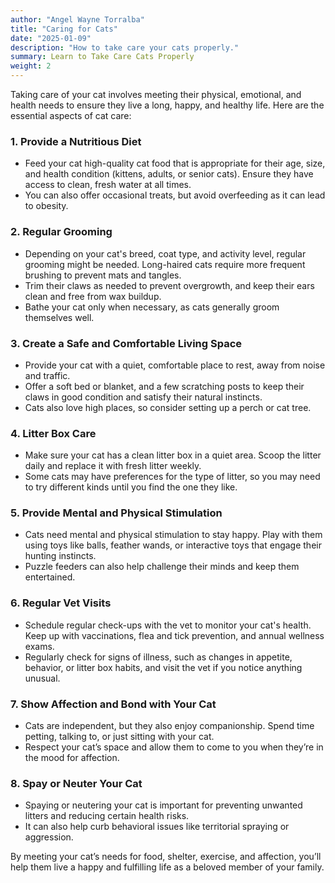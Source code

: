 ```yaml
---
author: "Angel Wayne Torralba"
title: "Caring for Cats"
date: "2025-01-09"
description: "How to take care your cats properly."
summary: Learn to Take Care Cats Properly
weight: 2
---
```


Taking care of your cat involves meeting their physical, emotional, and health needs to ensure they live a long, happy, and healthy life. Here are the essential aspects of cat care:

### **1. Provide a Nutritious Diet**
- Feed your cat high-quality cat food that is appropriate for their age, size, and health condition (kittens, adults, or senior cats). Ensure they have access to clean, fresh water at all times.
- You can also offer occasional treats, but avoid overfeeding as it can lead to obesity.

### **2. Regular Grooming**
- Depending on your cat's breed, coat type, and activity level, regular grooming might be needed. Long-haired cats require more frequent brushing to prevent mats and tangles.
- Trim their claws as needed to prevent overgrowth, and keep their ears clean and free from wax buildup.
- Bathe your cat only when necessary, as cats generally groom themselves well.

### **3. Create a Safe and Comfortable Living Space**
- Provide your cat with a quiet, comfortable place to rest, away from noise and traffic.
- Offer a soft bed or blanket, and a few scratching posts to keep their claws in good condition and satisfy their natural instincts.
- Cats also love high places, so consider setting up a perch or cat tree.

### **4. Litter Box Care**
- Make sure your cat has a clean litter box in a quiet area. Scoop the litter daily and replace it with fresh litter weekly.
- Some cats may have preferences for the type of litter, so you may need to try different kinds until you find the one they like.

### **5. Provide Mental and Physical Stimulation**
- Cats need mental and physical stimulation to stay happy. Play with them using toys like balls, feather wands, or interactive toys that engage their hunting instincts.
- Puzzle feeders can also help challenge their minds and keep them entertained.

### **6. Regular Vet Visits**
- Schedule regular check-ups with the vet to monitor your cat's health. Keep up with vaccinations, flea and tick prevention, and annual wellness exams.
- Regularly check for signs of illness, such as changes in appetite, behavior, or litter box habits, and visit the vet if you notice anything unusual.

### **7. Show Affection and Bond with Your Cat**
- Cats are independent, but they also enjoy companionship. Spend time petting, talking to, or just sitting with your cat.
- Respect your cat’s space and allow them to come to you when they’re in the mood for affection.

### **8. Spay or Neuter Your Cat**
- Spaying or neutering your cat is important for preventing unwanted litters and reducing certain health risks.
- It can also help curb behavioral issues like territorial spraying or aggression.

By meeting your cat’s needs for food, shelter, exercise, and affection, you’ll help them live a happy and fulfilling life as a beloved member of your family.

<!--

## Headings

The following HTML `<h1>`—`<h6>` elements represent six levels of section headings. `<h1>` is the highest section level while `<h6>` is the lowest.

# H1

## H2

### H3

#### H4

##### H5

###### H6

## Paragraph

Xerum, quo qui aut unt expliquam qui dolut labo. Aque venitatiusda cum, voluptionse latur sitiae dolessi aut parist aut dollo enim qui voluptate ma dolestendit peritin re plis aut quas inctum laceat est volestemque commosa as cus endigna tectur, offic to cor sequas etum rerum idem sintibus eiur? Quianimin porecus evelectur, cum que nis nust voloribus ratem aut omnimi, sitatur? Quiatem. Nam, omnis sum am facea corem alique molestrunt et eos evelece arcillit ut aut eos eos nus, sin conecerem erum fuga. Ri oditatquam, ad quibus unda veliamenimin cusam et facea ipsamus es exerum sitate dolores editium rerore eost, temped molorro ratiae volorro te reribus dolorer sperchicium faceata tiustia prat.

Itatur? Quiatae cullecum rem ent aut odis in re eossequodi nonsequ idebis ne sapicia is sinveli squiatum, core et que aut hariosam ex eat.

## Blockquotes

The blockquote element represents content that is quoted from another source, optionally with a citation which must be within a `footer` or `cite` element, and optionally with in-line changes such as annotations and abbreviations.

#### Blockquote without attribution

> Tiam, ad mint andaepu dandae nostion secatur sequo quae.
> **Note** that you can use _Markdown syntax_ within a blockquote.

#### Blockquote with attribution

> Don't communicate by sharing memory, share memory by communicating.
>
> — <cite>Rob Pike[^1]</cite>

[^1]: The above quote is excerpted from Rob Pike's [talk](https://www.youtube.com/watch?v=PAAkCSZUG1c) during Gopherfest, November 18, 2015.

## Tables

Tables aren't part of the core Markdown spec, but Hugo supports them out-of-the-box.

| Name  | Age |
| ----- | --- |
| Bob   | 27  |
| Alice | 23  |

#### Inline Markdown within tables

| Italics   | Bold     | Code   |
| --------- | -------- | ------ |
| _italics_ | **bold** | `code` |

## Code Blocks

#### Inline Code

`This is Inline Code`

#### Only `pre`

<pre>
This is pre text
</pre>

#### Code block with backticks

```
<!DOCTYPE html>
<html lang="en">
    <head>
        <meta charset="utf-8" />
        <title>Example HTML5 Document</title>
    </head>
    <body>
        <p>Test</p>
    </body>
</html>
```

#### Code block with backticks and language specified

```html {linenos=true}
<!DOCTYPE html>
<html lang="en">
    <head>
        <meta charset="utf-8" />
        <title>Example HTML5 Document</title>
        <meta name="description" content="Sample article showcasing basic Markdown syntax and formatting for HTML elements.">
    </head>
    <body>
        <p>Test</p>
    </body>
</html>
```

#### Code block indented with four spaces

    <!doctype html>
    <html lang="en">
    <head>
      <meta charset="utf-8">
      <title>Example HTML5 Document</title>
    </head>
    <body>
      <p>Test</p>
    </body>
    </html>

#### Code block with Hugo's internal highlight shortcode

{{< highlight html >}}

<!doctype html>
<html lang="en">
<head>
  <meta charset="utf-8">
  <title>Example HTML5 Document</title>
</head>
<body>
  <p>Test</p>
</body>
</html>
{{< /highlight >}}

#### Gist

{{< gist spf13 7896402 >}}

## List Types

#### Ordered List

1. First item
2. Second item
3. Third item

#### Unordered List

-   List item
-   Another item
-   And another item

#### Nested list

-   Fruit
    -   Apple
    -   Orange
    -   Banana
-   Dairy
    -   Milk
    -   Cheese

## Other Elements — abbr, sub, sup, kbd, mark

<abbr title="Graphics Interchange Format">GIF</abbr> is a bitmap image format.

H<sub>2</sub>O

X<sup>n</sup> + Y<sup>n</sup> = Z<sup>n</sup>

Press <kbd><kbd>CTRL</kbd>+<kbd>ALT</kbd>+<kbd>Delete</kbd></kbd> to end the session.

Most <mark>salamanders</mark> are nocturnal, and hunt for insects, worms, and other small creatures.
